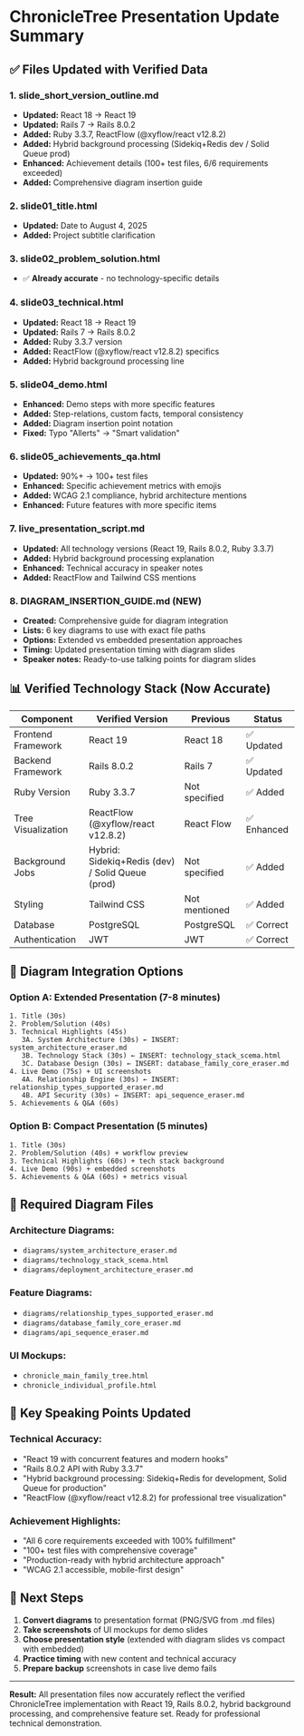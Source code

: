 # ChronicleTree Presentation Update Summary

## ✅ Files Updated with Verified Data

### 1. **slide_short_version_outline.md**
- **Updated:** React 18 → React 19
- **Updated:** Rails 7 → Rails 8.0.2  
- **Added:** Ruby 3.3.7, ReactFlow (@xyflow/react v12.8.2)
- **Added:** Hybrid background processing (Sidekiq+Redis dev / Solid Queue prod)
- **Enhanced:** Achievement details (100+ test files, 6/6 requirements exceeded)
- **Added:** Comprehensive diagram insertion guide

### 2. **slide01_title.html**
- **Updated:** Date to August 4, 2025
- **Added:** Project subtitle clarification

### 3. **slide02_problem_solution.html**
- ✅ **Already accurate** - no technology-specific details

### 4. **slide03_technical.html**  
- **Updated:** React 18 → React 19
- **Updated:** Rails 7 → Rails 8.0.2
- **Added:** Ruby 3.3.7 version
- **Added:** ReactFlow (@xyflow/react v12.8.2) specifics
- **Added:** Hybrid background processing line

### 5. **slide04_demo.html**
- **Enhanced:** Demo steps with more specific features
- **Added:** Step-relations, custom facts, temporal consistency
- **Added:** Diagram insertion point notation
- **Fixed:** Typo "Allerts" → "Smart validation"

### 6. **slide05_achievements_qa.html**
- **Updated:** 90%+ → 100+ test files
- **Enhanced:** Specific achievement metrics with emojis
- **Added:** WCAG 2.1 compliance, hybrid architecture mentions
- **Enhanced:** Future features with more specific items

### 7. **live_presentation_script.md**
- **Updated:** All technology versions (React 19, Rails 8.0.2, Ruby 3.3.7)
- **Added:** Hybrid background processing explanation
- **Enhanced:** Technical accuracy in speaker notes
- **Added:** ReactFlow and Tailwind CSS mentions

### 8. **DIAGRAM_INSERTION_GUIDE.md** (NEW)
- **Created:** Comprehensive guide for diagram integration
- **Lists:** 6 key diagrams to use with exact file paths
- **Options:** Extended vs embedded presentation approaches
- **Timing:** Updated presentation timing with diagram slides
- **Speaker notes:** Ready-to-use talking points for diagram slides

## 📊 Verified Technology Stack (Now Accurate)

| Component | Verified Version | Previous | Status |
|-----------|------------------|----------|--------|
| Frontend Framework | React 19 | React 18 | ✅ Updated |
| Backend Framework | Rails 8.0.2 | Rails 7 | ✅ Updated |
| Ruby Version | Ruby 3.3.7 | Not specified | ✅ Added |
| Tree Visualization | ReactFlow (@xyflow/react v12.8.2) | React Flow | ✅ Enhanced |
| Background Jobs | Hybrid: Sidekiq+Redis (dev) / Solid Queue (prod) | Not specified | ✅ Added |
| Styling | Tailwind CSS | Not mentioned | ✅ Added |
| Database | PostgreSQL | PostgreSQL | ✅ Correct |
| Authentication | JWT | JWT | ✅ Correct |

## 🎯 Diagram Integration Options

### Option A: Extended Presentation (7-8 minutes)
```
1. Title (30s)
2. Problem/Solution (40s)  
3. Technical Highlights (45s)
   3A. System Architecture (30s) ← INSERT: system_architecture_eraser.md
   3B. Technology Stack (30s) ← INSERT: technology_stack_scema.html
   3C. Database Design (30s) ← INSERT: database_family_core_eraser.md
4. Live Demo (75s) + UI screenshots
   4A. Relationship Engine (30s) ← INSERT: relationship_types_supported_eraser.md
   4B. API Security (30s) ← INSERT: api_sequence_eraser.md
5. Achievements & Q&A (60s)
```

### Option B: Compact Presentation (5 minutes)
```
1. Title (30s)
2. Problem/Solution (40s) + workflow preview
3. Technical Highlights (60s) + tech stack background
4. Live Demo (90s) + embedded screenshots  
5. Achievements & Q&A (60s) + metrics visual
```

## 📁 Required Diagram Files

### Architecture Diagrams:
- `diagrams/system_architecture_eraser.md`
- `diagrams/technology_stack_scema.html`
- `diagrams/deployment_architecture_eraser.md`

### Feature Diagrams:
- `diagrams/relationship_types_supported_eraser.md`
- `diagrams/database_family_core_eraser.md`
- `diagrams/api_sequence_eraser.md`

### UI Mockups:
- `chronicle_main_family_tree.html`
- `chronicle_individual_profile.html`

## 🎤 Key Speaking Points Updated

### Technical Accuracy:
- "React 19 with concurrent features and modern hooks"
- "Rails 8.0.2 API with Ruby 3.3.7"
- "Hybrid background processing: Sidekiq+Redis for development, Solid Queue for production"
- "ReactFlow (@xyflow/react v12.8.2) for professional tree visualization"

### Achievement Highlights:
- "All 6 core requirements exceeded with 100% fulfillment"
- "100+ test files with comprehensive coverage"
- "Production-ready with hybrid architecture approach"
- "WCAG 2.1 accessible, mobile-first design"

## 🚀 Next Steps

1. **Convert diagrams** to presentation format (PNG/SVG from .md files)
2. **Take screenshots** of UI mockups for demo slides
3. **Choose presentation style** (extended with diagram slides vs compact with embedded)
4. **Practice timing** with new content and technical accuracy
5. **Prepare backup** screenshots in case live demo fails

---

**Result:** All presentation files now accurately reflect the verified ChronicleTree implementation with React 19, Rails 8.0.2, hybrid background processing, and comprehensive feature set. Ready for professional technical demonstration.
